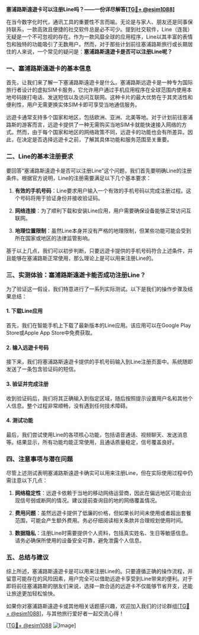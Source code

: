 **塞浦路斯遠遊卡可以注册Line吗？——一份详尽解答[[TG💪+ @esim1088](https://t.me/s/esim1088)]**

在当今数字化时代，通讯工具的重要性不言而喻。无论是与家人、朋友还是同事保持联系，一款高效且便捷的社交软件总是必不可少。提到社交软件，Line（连我）无疑是一个不可忽视的存在。作为一款风靡全球的应用程序，Line以其丰富的表情包和独特的功能吸引了无数用户。然而，对于那些计划前往塞浦路斯旅行或长期居住的人来说，一个常见的疑问是：**塞浦路斯遠遊卡是否可以注册Line呢？**

### 一、塞浦路斯遠遊卡的基本信息

首先，让我们来了解一下塞浦路斯遠遊卡是什么。塞浦路斯远遊卡是一种专为国际旅行者设计的虚拟SIM卡服务，它允许用户通过手机应用程序在全球范围内使用本地号码拨打电话、发送短信以及访问互联网。这种卡片的最大优势在于其灵活性和便利性，用户无需更换实体SIM卡即可享受当地通信服务。

远遊卡通常支持多个国家和地区，包括欧洲、亚洲、北美等地。对于计划前往塞浦路斯的游客而言，远遊卡提供了一种无需购买当地SIM卡就能快速接入网络的方式。然而，由于每个国家和地区的网络政策不同，远遊卡的功能也会有所差异。因此，在决定是否选择远遊卡之前，了解其具体功能和服务范围至关重要。

### 二、Line的基本注册要求

要回答“塞浦路斯遠遊卡是否可以注册Line”这个问题，我们首先要明确Line的注册条件。根据官方说明，Line的注册需要满足以下几个基本要求：

1. **有效的手机号码**：Line要求用户输入一个有效的手机号码以完成注册过程。这个号码将用于验证身份并接收验证码。
   
2. **网络连接**：为了顺利下载和安装Line应用，用户需要确保设备能够正常访问互联网。

3. **地理位置限制**：虽然Line本身并没有严格的地理限制，但某些功能可能会受到所在国家或地区的法律监管影响。

基于以上几点，我们可以初步判断，只要远遊卡提供的手机号码符合上述条件，并且能够在塞浦路斯正常使用，那么理论上是可以用来注册Line的。

### 三、实测体验：塞浦路斯遠遊卡能否成功注册Line？

为了验证这一假设，我们特意进行了一系列实际测试。以下是我们的操作步骤及结果总结：

#### 1. 下载Line应用
首先，我们在智能手机上下载了最新版本的Line应用。该应用可以在Google Play Store或Apple App Store中免费获取。

#### 2. 输入远遊卡号码
接下来，我们将塞浦路斯遠遊卡提供的手机号码输入到Line注册页面中。系统随即发送了一条包含验证码的短信。

#### 3. 验证并完成注册
收到验证码后，我们将其正确输入到指定区域，随后按照提示设置用户名和其他个人信息。整个过程非常顺畅，没有遇到任何技术障碍。

#### 4. 测试功能
最后，我们尝试使用Line的各项核心功能，包括语音通话、视频聊天、发送消息等。结果显示，所有功能均能正常使用，且通话质量稳定，信号覆盖良好。

### 四、注意事项与潜在问题

尽管上述测试表明塞浦路斯遠遊卡确实可以用来注册Line，但在实际使用过程中仍需注意以下几点：

1. **网络稳定性**：远遊卡依赖于当地的移动网络运营商，因此在偏远地区可能会出现信号弱或断网的情况。建议提前查询目的地的网络覆盖情况。

2. **费用问题**：虽然远遊卡提供了低廉的价格，但如果长时间未使用或者超出套餐范围，可能会产生额外费用。务必仔细阅读相关条款并合理规划使用时间。

3. **数据隐私**：注册Line时需要提供个人资料，包括真实姓名、生日等敏感信息。请务必确保所使用的设备安全可靠，避免泄露个人信息。

### 五、总结与建议

综上所述，塞浦路斯遠遊卡是可以用来注册Line的。只要遵循正确的操作流程，并留意可能存在的风险因素，用户完全可以借助远遊卡享受到Line带来的便利。对于即将前往塞浦路斯的朋友们来说，选择一款合适的远遊卡不仅能够节省开支，还能让旅途更加轻松愉快。

如果你对塞浦路斯遠遊卡或其他相关话题感兴趣，欢迎加入我们的讨论群组[[TG💪+ @esim1088](https://t.me/s/esim1088)]，与其他旅行爱好者一起交流心得！

[[TG💪+ @esim1088](https://t.me/s/esim1088) ![Image](https://i.postimg.cc/4NQfJmqS/Snipaste-2025-05-13-00-14-12.png)]